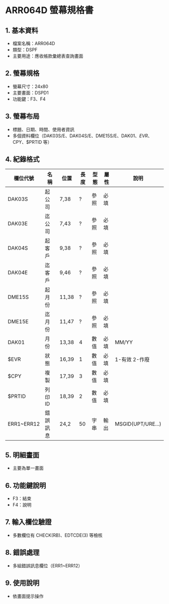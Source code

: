 # ARR064D 螢幕規格書

## 1. 基本資料
- 檔案名稱：ARR064D
- 類型：DSPF
- 主要用途：應收帳款彙總表查詢畫面

## 2. 螢幕規格
- 螢幕尺寸：24x80
- 主要畫面：DSPD1
- 功能鍵：F3、F4

## 3. 螢幕布局
- 標題、日期、時間、使用者資訊
- 多個資料欄位（DAK03S/E、DAK04S/E、DME15S/E、DAK01、$EVR、$CPY、$PRTID 等）

## 4. 紀錄格式
| 欄位代號 | 名稱 | 位置 | 長度 | 型態 | 屬性 | 說明 |
|----------|------|------|------|------|------|------|
| DAK03S   | 起公司|7,38 | ?    | 參照 | 必填 |      |
| DAK03E   | 迄公司|7,43 | ?    | 參照 | 必填 |      |
| DAK04S   | 起客戶|9,38 | ?    | 參照 | 必填 |      |
| DAK04E   | 迄客戶|9,46 | ?    | 參照 | 必填 |      |
| DME15S   | 起月份|11,38| ?    | 參照 | 必填 |      |
| DME15E   | 迄月份|11,47| ?    | 參照 | 必填 |      |
| DAK01    | 月份 |13,38| 4    | 數值 | 必填 | MM/YY |
| $EVR     | 狀態 |16,39| 1    | 數值 | 必填 | 1-有效 2-作廢 |
| $CPY     | 複製 |17,39| 3    | 數值 | 必填 |      |
| $PRTID   | 列印ID|18,39| 2    | 數值 | 必填 |      |
| ERR1~ERR12| 錯誤訊息|24,2| 50   | 字串 | 輸出 | MSGID(UPT/URE...) |

## 5. 明細畫面
- 主要為單一畫面

## 6. 功能鍵說明
- F3：結束
- F4：說明

## 7. 輸入欄位驗證
- 多數欄位有 CHECK(RB)、EDTCDE(3) 等檢核

## 8. 錯誤處理
- 多組錯誤訊息欄位（ERR1~ERR12）

## 9. 使用說明
- 依畫面提示操作 